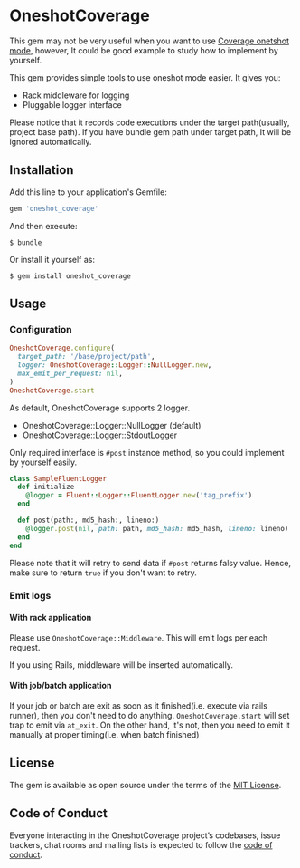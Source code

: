 # OneshotCoverage

This gem may not be very useful when you want to use [Coverage onetshot mode](https://bugs.ruby-lang.org/issues/15022),
however, It could be good example to study how to implement by yourself.

This gem provides simple tools to use oneshot mode easier. It gives you:

- Rack middleware for logging
- Pluggable logger interface

Please notice that it records code executions under the target path(usually, project base path).
If you have bundle gem path under target path, It will be ignored automatically.

## Installation

Add this line to your application's Gemfile:

```ruby
gem 'oneshot_coverage'
```

And then execute:

    $ bundle

Or install it yourself as:

    $ gem install oneshot_coverage

## Usage

### Configuration

```ruby
OneshotCoverage.configure(
  target_path: '/base/project/path',
  logger: OneshotCoverage::Logger::NullLogger.new,
  max_emit_per_request: nil,
)
OneshotCoverage.start
```

As default, OneshotCoverage supports 2 logger.

- OneshotCoverage::Logger::NullLogger (default)
- OneshotCoverage::Logger::StdoutLogger

Only required interface is `#post` instance method, so you could implement
by yourself easily.

```ruby
class SampleFluentLogger
  def initialize
    @logger = Fluent::Logger::FluentLogger.new('tag_prefix')
  end

  def post(path:, md5_hash:, lineno:)
    @logger.post(nil, path: path, md5_hash: md5_hash, lineno: lineno)
  end
end
```

Please note that it will retry to send data if `#post` returns falsy value.
Hence, make sure to return `true` if you don't want to retry.

### Emit logs

#### With rack application

Please use `OneshotCoverage::Middleware`. This will emit logs per each request.

If you using Rails, middleware will be inserted automatically.

#### With job/batch application

If your job or batch are exit as soon as it finished(i.e. execute via rails runner),
then you don't need to do anything. `OneshotCoverage.start` will set trap
to emit via `at_exit`.
On the other hand, it's not, then you need to emit it manually
at proper timing(i.e. when batch finished)

## License

The gem is available as open source under the terms of the [MIT License](https://opensource.org/licenses/MIT).

## Code of Conduct

Everyone interacting in the OneshotCoverage project’s codebases, issue trackers, chat rooms and mailing lists is expected to follow the [code of conduct](https://github.com/riseshia/oneshot_coverage/blob/master/CODE_OF_CONDUCT.md).

